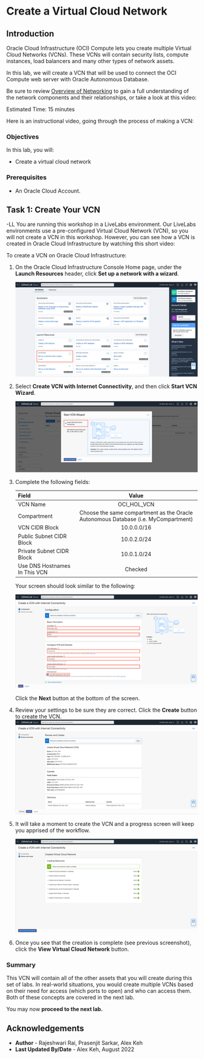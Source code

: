 # Create a Virtual Cloud Network

## Introduction

Oracle Cloud Infrastructure (OCI) Compute lets you create multiple Virtual Cloud Networks (VCNs). These VCNs will contain security lists, compute instances, load balancers and many other types of network assets. 

In this lab, we will create a VCN that will be used to connect the OCI Compute web server with Oracle Autonomous Database.

Be sure to review [Overview of Networking](https://docs.cloud.oracle.com/iaas/Content/Network/Concepts/overview.htm) to gain a full understanding of the network components and their relationships, or take a look at this video:

[](youtube:mIYSgeX5FkM)

Estimated Time: 15 minutes

Here is an instructional video, going through the process of making a VCN:

[](youtube:eOGPej8n_ws)

### Objectives
In this lab, you will:
- Create a virtual cloud network

### Prerequisites

* An Oracle Cloud Account.

## Task 1: Create Your VCN

<if type="livelabs"></if>
-LL
You are running this workshop in a LiveLabs environment. Our LiveLabs environments use a pre-configured Virtual Cloud Network (VCN), so you will not create a VCN in this workshop. However, you can see how a VCN is created in Oracle Cloud Infrastructure by watching this short video:

 [](youtube:lxQYHuvipx8)


<if type="freetier"></if>
To create a VCN on Oracle Cloud Infrastructure:

1. On the Oracle Cloud Infrastructure Console Home page, under the **Launch Resources** header, click **Set up a network with a wizard**.

    ![Setup a network with the wizard](images/setup-vcn.png " ")

2. Select **Create VCN with Internet Connectivity**, and then click **Start VCN Wizard**.

    ![Start VCN wizard](images/start-wizard.png " ")

3. Complete the following fields:

    |                  **Field**              |    **Value**  |
    |----------------------------------------|:------------:|
    |VCN Name |OCI\_HOL\_VCN|
    |Compartment |  Choose the same compartment as the Oracle Autonomous Database (i.e. MyCompartment)
    |VCN CIDR Block|10.0.0.0/16|
    |Public Subnet CIDR Block|10.0.2.0/24|
    |Private Subnet CIDR Block|10.0.1.0/24|
    |Use DNS Hostnames In This VCN| Checked|

    Your screen should look similar to the following:

    ![Configure VCN](images/vcn-configuration.png " ")

     Click the **Next** button at the bottom of the screen.

4. Review your settings to be sure they are correct. Click the **Create** button to create the VCN. 
    ![Review VCN configuration](images/review-vcn.png " ")

5. It will take a moment to create the VCN and a progress screen will keep you apprised of the workflow.

    ![VCN workflow progress](images/workflow.png " ")

6. Once you see that the creation is complete (see previous screenshot), click the **View Virtual Cloud Network** button.


### Summary

This VCN will contain all of the other assets that you will create during this set of labs. In real-world situations, you would create multiple VCNs based on their need for access (which ports to open) and who can access them. Both of these concepts are covered in the next lab. 

You may now **proceed to the next lab.**

## Acknowledgements

- **Author** - Rajeshwari Rai, Prasenjit Sarkar, Alex Keh 
- **Last Updated By/Date** - Alex Keh, August 2022